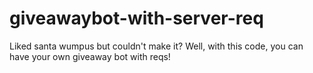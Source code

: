 # giveawaybot-with-server-req
Liked santa wumpus but couldn't make it? Well, with this code, you can have your own giveaway bot with reqs!
